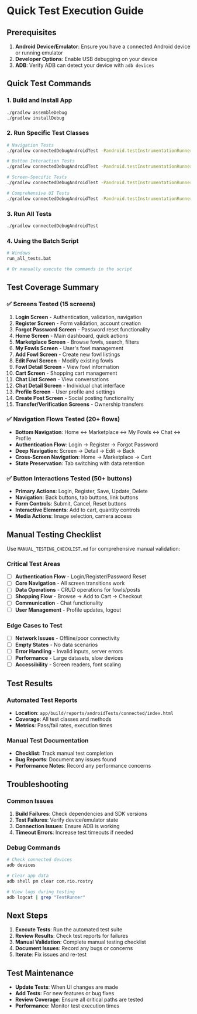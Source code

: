 # Quick Test Execution Guide

## Prerequisites
1. **Android Device/Emulator**: Ensure you have a connected Android device or running emulator
2. **Developer Options**: Enable USB debugging on your device
3. **ADB**: Verify ADB can detect your device with `adb devices`

## Quick Test Commands

### 1. Build and Install App
```bash
./gradlew assembleDebug
./gradlew installDebug
```

### 2. Run Specific Test Classes
```bash
# Navigation Tests
./gradlew connectedDebugAndroidTest -Pandroid.testInstrumentationRunnerArguments.class=com.rio.rostry.NavigationTest

# Button Interaction Tests
./gradlew connectedDebugAndroidTest -Pandroid.testInstrumentationRunnerArguments.class=com.rio.rostry.ButtonInteractionTest

# Screen-Specific Tests
./gradlew connectedDebugAndroidTest -Pandroid.testInstrumentationRunnerArguments.class=com.rio.rostry.ScreenSpecificTest

# Comprehensive UI Tests
./gradlew connectedDebugAndroidTest -Pandroid.testInstrumentationRunnerArguments.class=com.rio.rostry.ComprehensiveUITest
```

### 3. Run All Tests
```bash
./gradlew connectedDebugAndroidTest
```

### 4. Using the Batch Script
```bash
# Windows
run_all_tests.bat

# Or manually execute the commands in the script
```

## Test Coverage Summary

### ✅ Screens Tested (15 screens)
1. **Login Screen** - Authentication, validation, navigation
2. **Register Screen** - Form validation, account creation
3. **Forgot Password Screen** - Password reset functionality
4. **Home Screen** - Main dashboard, quick actions
5. **Marketplace Screen** - Browse fowls, search, filters
6. **My Fowls Screen** - User's fowl management
7. **Add Fowl Screen** - Create new fowl listings
8. **Edit Fowl Screen** - Modify existing fowls
9. **Fowl Detail Screen** - View fowl information
10. **Cart Screen** - Shopping cart management
11. **Chat List Screen** - View conversations
12. **Chat Detail Screen** - Individual chat interface
13. **Profile Screen** - User profile and settings
14. **Create Post Screen** - Social posting functionality
15. **Transfer/Verification Screens** - Ownership transfers

### ✅ Navigation Flows Tested (20+ flows)
- **Bottom Navigation**: Home ↔ Marketplace ↔ My Fowls ↔ Chat ↔ Profile
- **Authentication Flow**: Login → Register → Forgot Password
- **Deep Navigation**: Screen → Detail → Edit → Back
- **Cross-Screen Navigation**: Home → Marketplace → Cart
- **State Preservation**: Tab switching with data retention

### ✅ Button Interactions Tested (50+ buttons)
- **Primary Actions**: Login, Register, Save, Update, Delete
- **Navigation**: Back buttons, tab buttons, link buttons
- **Form Controls**: Submit, Cancel, Reset buttons
- **Interactive Elements**: Add to cart, quantity controls
- **Media Actions**: Image selection, camera access

## Manual Testing Checklist

Use `MANUAL_TESTING_CHECKLIST.md` for comprehensive manual validation:

### Critical Test Areas
- [ ] **Authentication Flow** - Login/Register/Password Reset
- [ ] **Core Navigation** - All screen transitions work
- [ ] **Data Operations** - CRUD operations for fowls/posts
- [ ] **Shopping Flow** - Browse → Add to Cart → Checkout
- [ ] **Communication** - Chat functionality
- [ ] **User Management** - Profile updates, logout

### Edge Cases to Test
- [ ] **Network Issues** - Offline/poor connectivity
- [ ] **Empty States** - No data scenarios
- [ ] **Error Handling** - Invalid inputs, server errors
- [ ] **Performance** - Large datasets, slow devices
- [ ] **Accessibility** - Screen readers, font scaling

## Test Results

### Automated Test Reports
- **Location**: `app/build/reports/androidTests/connected/index.html`
- **Coverage**: All test classes and methods
- **Metrics**: Pass/fail rates, execution times

### Manual Test Documentation
- **Checklist**: Track manual test completion
- **Bug Reports**: Document any issues found
- **Performance Notes**: Record any performance concerns

## Troubleshooting

### Common Issues
1. **Build Failures**: Check dependencies and SDK versions
2. **Test Failures**: Verify device/emulator state
3. **Connection Issues**: Ensure ADB is working
4. **Timeout Errors**: Increase test timeouts if needed

### Debug Commands
```bash
# Check connected devices
adb devices

# Clear app data
adb shell pm clear com.rio.rostry

# View logs during testing
adb logcat | grep "TestRunner"
```

## Next Steps

1. **Execute Tests**: Run the automated test suite
2. **Review Results**: Check test reports for failures
3. **Manual Validation**: Complete manual testing checklist
4. **Document Issues**: Record any bugs or concerns
5. **Iterate**: Fix issues and re-test

## Test Maintenance

- **Update Tests**: When UI changes are made
- **Add Tests**: For new features or bug fixes
- **Review Coverage**: Ensure all critical paths are tested
- **Performance**: Monitor test execution times